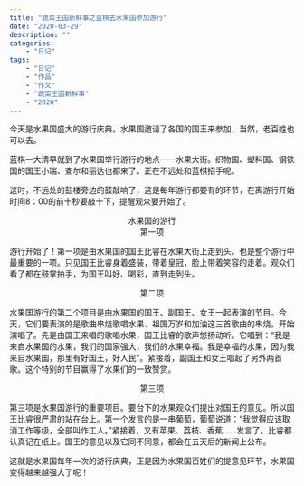 ```yaml
---
title: "蔬菜王国新鲜事之蓝棋去水果国参加游行"
date: "2020-03-29"
description: ""
categories:
    - "日记"
tags:
    - "日记"
    - "作品"
    - "作文"
    - "蔬菜王国新鲜事"
    - "2020"
---
```


今天是水果国盛大的游行庆典。水果国邀请了各国的国王来参加，当然，老百姓也可以去。

蓝棋一大清早就到了水果国举行游行的地点——水果大街。织物国、塑料国、钢铁国的国王小瑞、查尔和丽达也都来了。正在不远处和蓝棋招手呢。

这时，不远处的鼓楼旁边的鼓敲响了，这是每年游行都要有的环节，在离游行开始时间8：00的前十秒要敲十下，提醒观众要开始了。

<center>水果国的游行</center>

<center>第一项</center>

游行开始了！第一项是由水果国的国王比睿在水果大街上走到头。也是整个游行中最重要的一项。只见国王比睿身着盛装，带着皇冠，脸上带着笑容的走着。观众们看了都在鼓掌拍手，为国王叫好、喝彩，直到走到头。

<center>第二项</center>

水果国游行的第二个项目是由水果国的国王、副国王、女王一起表演的节目。今天，它们要表演的是歌曲串烧歌唱水果、祖国万岁和加油这三首歌曲的串烧。开始演唱了。先是由国王来唱的歌唱水果，国王比睿的歌声悠扬动听。它唱到：“我是来自水果国的水果，我们的国家强大，我们的水果幸福。我是幸福的水果，因为我来自水果国，那里有好国王，好人民”。紧接着，副国王和女王唱起了另外两首歌。这个特别的节目赢得了水果们的一致赞赏。

<center>第三项</center>

第三项是水果国游行的重要项目。要台下的水果观众们提出对国王的意见。所以国王比睿很严肃的站在台上。第一个发言的是一串葡萄，葡萄说道：“我觉得应该取消工作等级，全部叫作工人。”紧接着，又有苹果、荔枝、香蕉……发言了。比睿都认真记在纸上。国王的意见以及它同不同意，都会在五天后的新闻上公布。

这就是水果国每年一次的游行庆典，正是因为水果国百姓们的提意见环节，水果国变得越来越强大了呢！



